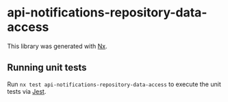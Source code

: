 # api-notifications-repository-data-access

This library was generated with [Nx](https://nx.dev).

## Running unit tests

Run `nx test api-notifications-repository-data-access` to execute the unit tests via [Jest](https://jestjs.io).
